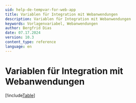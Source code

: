 ```yaml
---
uid: help-de-tempvar-for-web-app
title: Variablen für Integration mit Webanwendungen
description: Variablen für Integration mit Webanwendungen
keywords: Vorlagenvariabel, Webanwendungen
author: Bergfrid Dias
date: 07.17.2024
version: 10.3
content_type: reference
language: en
---
```


# Variablen für Integration mit Webanwendungen

[!include[Table](../../../../../common/includes/variable/table-web-app.md)]
